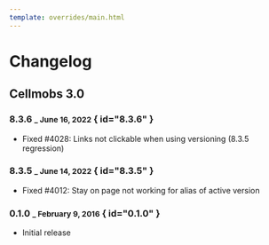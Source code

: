 ```yaml
---
template: overrides/main.html
---
```


# Changelog

## Cellmobs 3.0

### 8.3.6 <small>_ June 16, 2022</small> { id="8.3.6" }

- Fixed #4028: Links not clickable when using versioning (8.3.5 regression)

### 8.3.5 <small>_ June 14, 2022</small> { id="8.3.5" }

- Fixed #4012: Stay on page not working for alias of active version

### 0.1.0 <small>_ February 9, 2016</small> { id="0.1.0" }

- Initial release
